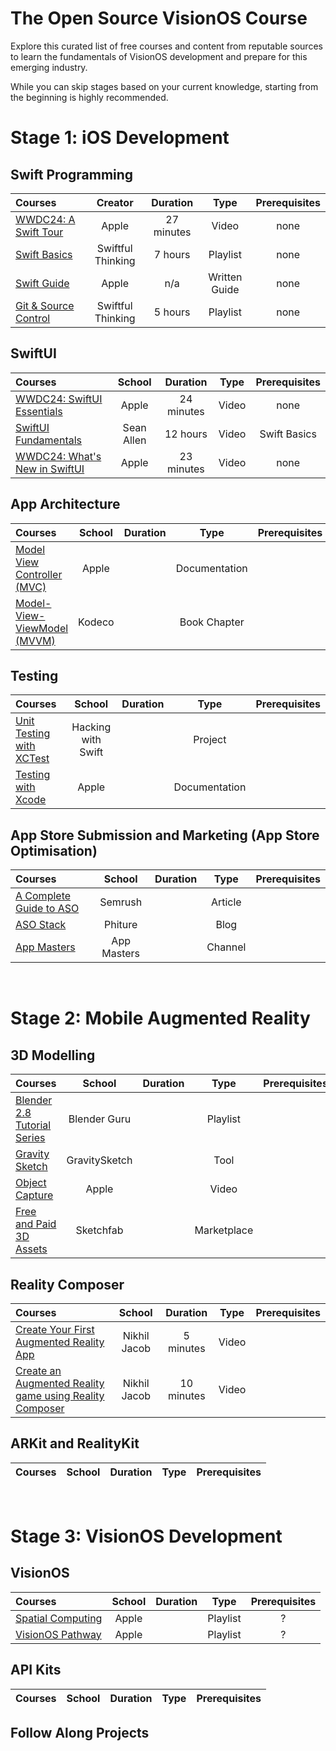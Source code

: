 # The Open Source VisionOS Course

Explore this curated list of free courses and content from reputable sources to learn the fundamentals of VisionOS development and prepare for this emerging industry. 

While you can skip stages based on your current knowledge, starting from the beginning is highly recommended.

# Stage 1: iOS Development 
## Swift Programming
Courses | Creator | Duration | Type | Prerequisites
:-- | :--: | :--: | :--: | :--:
[WWDC24: A Swift Tour](https://www.youtube.com/watch?v=boiLzazJ9j4&t=127s) | Apple | 27 minutes | Video | none
[Swift Basics](https://www.youtube.com/playlist?list=PLwvDm4VfkdpiLvzZFJI6rVIBtdolrJBVB) | Swiftful Thinking | 7 hours | Playlist | none
[Swift Guide](https://developer.apple.com/swift/)| Apple | n/a | Written Guide | none
[Git & Source Control](https://www.youtube.com/playlist?list=PLwvDm4VfkdpiALKk34l9mUS2f4mdJPvXq) | Swiftful Thinking | 5 hours | Playlist | none

## SwiftUI
Courses | School | Duration | Type | Prerequisites
:-- | :--: | :--: | :--: | :--:
[WWDC24: SwiftUI Essentials](https://www.youtube.com/watch?v=HyQgpxX__-A) | Apple | 24 minutes | Video | none
[SwiftUI Fundamentals](https://www.youtube.com/watch?v=b1oC7sLIgpI) | Sean Allen | 12 hours | Video | Swift Basics
[WWDC24: What's New in SwiftUI](https://www.youtube.com/watch?v=CNMRV0F0w74) | Apple | 23 minutes | Video | none

## App Architecture
Courses | School | Duration | Type | Prerequisites
:-- | :--: | :--: | :--: | :--:
[Model View Controller (MVC)](https://developer.apple.com/library/archive/documentation/General/Conceptual/DevPedia-CocoaCore/MVC.html) | Apple |  | Documentation | 
[Model-View-ViewModel (MVVM)](https://www.kodeco.com/34-design-patterns-by-tutorials-mvvm) | Kodeco |  | Book Chapter |

## Testing
Courses | School | Duration | Type | Prerequisites
:-- | :--: | :--: | :--: | :--:
[Unit Testing with XCTest](https://www.hackingwithswift.com/read/39/overview) | Hacking with Swift |  | Project
[Testing with Xcode](https://developer.apple.com/library/archive/documentation/DeveloperTools/Conceptual/testing_with_xcode/chapters/01-introduction.html) | Apple |  | Documentation | 


## App Store Submission and Marketing (App Store Optimisation)
Courses | School | Duration | Type | Prerequisites
:-- | :--: | :--: | :--: | :--:
[A Complete Guide to ASO](https://www.semrush.com/blog/app-store-optimization/) | Semrush |  | Article | 
[ASO Stack](https://www.semrush.com/blog/app-store-optimization/) | Phiture |  | Blog | 
[App Masters](https://www.youtube.com/@AppMasters/videos) | App Masters |  | Channel | 
 <br>

# Stage 2: Mobile Augmented Reality
## 3D Modelling
Courses | School | Duration | Type | Prerequisites
:-- | :--: | :--: | :--: | :--:
[Blender 2.8 Tutorial Series](https://www.youtube.com/playlist?list=PLjEaoINr3zgEq0u2MzVgAaHEBt--xLB6U) | Blender Guru |  | Playlist | 
[Gravity Sketch](https://www.gravitysketch.com/) | GravitySketch |  | Tool | 
[Object Capture](https://developer.apple.com/videos/play/wwdc2023/10191/) | Apple |  | Video | 
[Free and Paid 3D Assets](https://sketchfab.com/) | Sketchfab |  | Marketplace |  

## Reality Composer
Courses | School | Duration | Type | Prerequisites
:-- | :--: | :--: | :--: | :--:
[Create Your First Augmented Reality App](https://www.youtube.com/watch?v=M3sFcLUENOM&list=PLb0SG4T4tfPyQF-hMntGxaKqUJOKZQ2QX&index=5&ab_channel=NikhilJacob) | Nikhil Jacob | 5 minutes | Video | 
[Create an Augmented Reality game using Reality Composer](https://www.youtube.com/watch?v=w4ec6I4_l_c&list=PLb0SG4T4tfPyQF-hMntGxaKqUJOKZQ2QX&index=6&ab_channel=NikhilJacob) | Nikhil Jacob | 10 minutes | Video | 

## ARKit and RealityKit
Courses | School | Duration | Type | Prerequisites
:-- | :--: | :--: | :--: | :--:

 <br>

# Stage 3: VisionOS Development
## VisionOS
Courses | School | Duration | Type | Prerequisites
:-- | :--: | :--: | :--: | :--:
[Spatial Computing](https://www.youtube.com/playlist?list=PLjODKV8YBFHYA70y_Mrw1Sk2LErTjogpq) | Apple | | Playlist | ?
[VisionOS Pathway](https://www.youtube.com/playlist?list=PLjODKV8YBFHYA70y_Mrw1Sk2LErTjogpq) | Apple | | Playlist | ?

## API Kits
Courses | School | Duration | Type | Prerequisites
:-- | :--: | :--: | :--: | :--:

## Follow Along Projects

